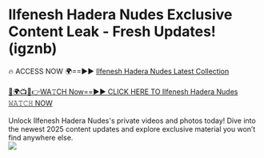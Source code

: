 # Ilfenesh Hadera Nudes Exclusive Content Leak - Fresh Updates! (igznb)

🔥 ACCESS NOW 🌍==►► <a href="https://tinyurl.com/2mz8nhtm" rel="nofollow">Ilfenesh Hadera Nudes Latest Collection</a>
<br><br>
[🔴🌍📺📱👉WA𝚃CH Now==►► CLICK HERE TO Ilfenesh Hadera Nudes 𝚆𝙰𝚃𝙲𝙷 NOW](https://tinyurl.com/2mz8nhtm)
<br><br>
Unlock Ilfenesh Hadera Nudes's private videos and photos today! Dive into the newest 2025 content updates and explore exclusive material you won’t find anywhere else.
<br>
<a href="https://tinyurl.com/2mz8nhtm" rel="nofollow" data-target="animated-image.originalLink"><img src="https://camo.githubusercontent.com/8a4f000d20f83aca3bf7ec5f350d767afa0574a8a352519fd8cfa583a6f93a33/68747470733a2f2f692e696d6775722e636f6d2f644a486b345a712e676966" data-canonical-src="https://i.imgur.com/dJHk4Zq.gif" style="max-width: 100%; display: inline-block;" data-target="animated-image.originalImage"></a>
<br>
